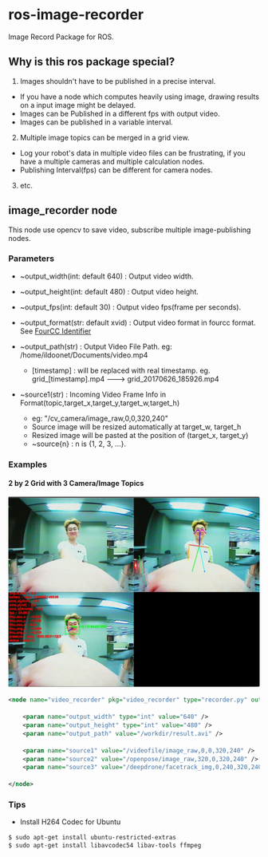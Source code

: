 # ros-image-recorder

Image Record Package for ROS.

## Why is this ros package special?
 
1. Images shouldn't have to be published in a precise interval.
  + If you have a node which computes heavily using image, drawing results on a input image might be delayed.
  + Images can be Published in a different fps with output video.
  + Images can be published in a variable interval.

2. Multiple image topics can be merged in a grid view.
  + Log your robot's data in multiple video files can be frustrating, if you have a multiple cameras and multiple calculation nodes.
  + Publishing Interval(fps) can be different for camera nodes.

3. etc.

## image_recorder node

This node use opencv to save video, subscribe multiple image-publishing nodes.

### Parameters

+ ~output_width(int: default 640) : Output video width.
+ ~output_height(int: default 480) : Output video height.
+ ~output_fps(int: default 30) : Output video fps(frame per seconds).
+ ~output_format(str: default xvid) : Output video format in fourcc format. See [FourCC Identifier](https://www.fourcc.org/codecs.php)
+ ~output_path(str) : Output Video File Path. eg: /home/ildoonet/Documents/video.mp4
  + [timestamp] : will be replaced with real timestamp. eg. grid_[timestamp].mp4 ---> grid_20170626_185926.mp4

+ ~source1(str) : Incoming Video Frame Info in Format(topic,target_x,target_y,target_w,target_h)
  + eg: "/cv_camera/image_raw,0,0,320,240"
  + Source image will be resized automatically at target_w, target_h
  + Resized image will be pasted at the position of (target_x, target_y)
  + ~source{n} : n is {1, 2, 3, ...}.

### Examples

#### 2 by 2 Grid with 3 Camera/Image Topics

![2x2 grid sample](/samples/2x2grid.png)

```xml
<node name="video_recorder" pkg="video_recorder" type="recorder.py" output="screen" required="true">

    <param name="output_width" type="int" value="640" />
    <param name="output_height" type="int" value="480" />
    <param name="output_path" value="/workdir/result.avi" />

    <param name="source1" value="/videofile/image_raw,0,0,320,240" />         <!-- left-top -->
    <param name="source2" value="/openpose/image_raw,320,0,320,240" />        <!-- right-top -->
    <param name="source3" value="/deepdrone/facetrack_img,0,240,320,240" />   <!-- right-bottom -->

</node>
```

### Tips

+ Install H264 Codec for Ubuntu
 
```
$ sudo apt-get install ubuntu-restricted-extras
$ sudo apt-get install libavcodec54 libav-tools ffmpeg
```
